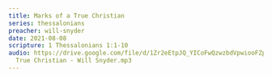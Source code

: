 ```yaml
---
title: Marks of a True Christian
series: thessalonians
preacher: will-snyder
date: 2021-08-08
scripture: 1 Thessalonians 1:1-10
audio: https://drive.google.com/file/d/1Zr2eEtpJQ_YICoFwQzwzbdVpwiooFZpd/view
  True Christian - Will Snyder.mp3
---
```

